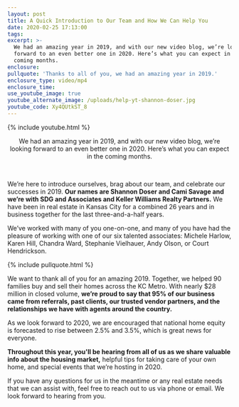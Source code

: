 ```yaml
---
layout: post
title: A Quick Introduction to Our Team and How We Can Help You
date: 2020-02-25 17:13:00
tags:
excerpt: >-
  We had an amazing year in 2019, and with our new video blog, we’re looking
  forward to an even better one in 2020. Here’s what you can expect in the
  coming months.
enclosure:
pullquote: 'Thanks to all of you, we had an amazing year in 2019.'
enclosure_type: video/mp4
enclosure_time:
use_youtube_image: true
youtube_alternate_image: /uploads/help-yt-shannon-doser.jpg
youtube_code: Xy4QUtkST_8
---
```


{% include youtube.html %}

<center>We had an amazing year in 2019, and with our new video blog, we&rsquo;re looking forward to an even better one in 2020. Here&rsquo;s what you can expect in the coming months.</center>

&nbsp;

We’re here to introduce ourselves, brag about our team, and celebrate our successes in 2019. **Our names are Shannon Doser and Cami Savage and we’re with SDG and Associates and Keller Williams Realty Partners.** We have been in real estate in Kansas City for a combined 26 years and in business together for the last three-and-a-half years.&nbsp;

We’ve worked with many of you one-on-one, and many of you have had the pleasure of working with one of our six talented associates: Michele Harlow, Karen Hill, Chandra Ward, Stephanie Vielhauer, Andy Olson, or Court Hendrickson.

{% include pullquote.html %}

We want to thank all of you for an amazing 2019. Together, we helped 90 families buy and sell their homes across the KC Metro. With nearly $28 million in closed volume, **we’re proud to say that 95% of our business came from referrals, past clients, our trusted vendor partners, and the relationships we have with agents around the country.**

As we look forward to 2020, we are encouraged that national home equity is forecasted to rise between 2.5% and 3.5%, which is great news for everyone.

**Throughout this year, you'll be hearing from all of us as we share valuable info about the housing market,** helpful tips for taking care of your own home, and special events that we’re hosting in 2020.

If you have any questions for us in the meantime or any real estate needs that we can assist with, feel free to reach out to us via phone or email. We look forward to hearing from you.